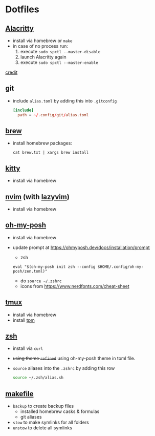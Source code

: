 # Dotfiles

## [Alacritty](https://alacritty.org)

- install via homebrew or `make`
- in case of no process run:
  1. execute `sudo spctl --master-disable`
  1. launch Alacritty again
  1. execute `sudo spctl --master-enable`

[credit](https://blog.chaitanyashahare.com/posts/11-how-to-install-alacritty-on-macos-ventura/)

## git

- include `alias.toml` by adding this into `.gitconfig`

  ```toml
  [include]
    path = ~/.config/git/alias.toml
  ```

## [brew](https://brew.sh)

- install homebrew packages:

  ```shell
  cat brew.txt | xargs brew install
  ```

## [kitty](https://sw.kovidgoyal.net/kitty/)

- install via homebrew

## [nvim](https://neovim.io) (with [lazyvim](https://www.lazyvim.org))

- install via homebrew

## [oh-my-posh](https://ohmyposh.dev/)

- install via homebrew
- update prompt at <https://ohmyposh.dev/docs/installation/prompt>

  - zsh

  ```shell
  eval "$(oh-my-posh init zsh --config $HOME/.config/oh-my-posh/zen.toml)"
  ```

  - do `source ~/.zshrc`
  - icons from <https://www.nerdfonts.com/cheat-sheet>

## [tmux](https://github.com/tmux/tmux/wiki)

- install via homebrew
- install [tpm](https://github.com/tmux-plugins/tpm)

## [zsh](https://ohmyz.sh)

- install via `curl`
- ~~using theme `refined`~~ using oh-my-posh theme in toml file.
- `source` aliases into the `.zshrc` by adding this row

  ```sh
  source ~/.zsh/alias.sh
  ```

## [makefile](https://makefiletutorial.com/)

- `backup` to create backup files
  - installed homebrew casks & formulas
  - git aliases
- `stow` to make symlinks for all folders
- `unstow` to delete all symlinks
